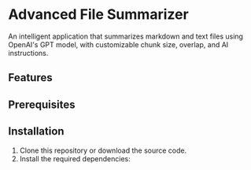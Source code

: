 # Advanced File Summarizer

An intelligent application that summarizes markdown and text files using OpenAI's GPT model, with customizable chunk size, overlap, and AI instructions.

## Features


## Prerequisites


## Installation

1. Clone this repository or download the source code.
2. Install the required dependencies:
